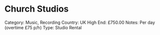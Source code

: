 # Church Studios

Category: Music, Recording
Country: UK
High End: £750.00
Notes: Per day (overtime £75 p/h)
Type: Studio Rental